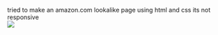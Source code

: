 tried to make an amazon.com lookalike page using html and css its not responsive
<br>
<img src=https://upload.wikimedia.org/wikipedia/commons/thumb/a/a9/Amazon_logo.svg/905px-Amazon_logo.svg.png?20250504041148></img>
